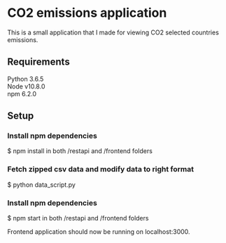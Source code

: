 # CO2 emissions application  

This is a small application that I made for viewing CO2 selected countries emissions.  

## Requirements  

Python 3.6.5  
Node v10.8.0  
npm 6.2.0  

## Setup  

### Install npm dependencies  
$ npm install in both /restapi and /frontend folders  

### Fetch zipped csv data and modify data to right format  
$ python data_script.py  

### Install npm dependencies  
$ npm start in both /restapi and /frontend folders  

Frontend application should now be running on localhost:3000.
